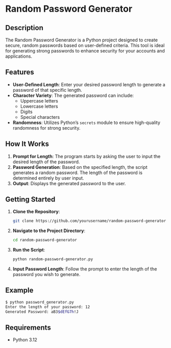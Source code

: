 # Random Password Generator

## Description

The Random Password Generator is a Python project designed to create secure, random passwords based on user-defined criteria. This tool is ideal for generating strong passwords to enhance security for your accounts and applications.

## Features

- **User-Defined Length**: Enter your desired password length to generate a password of that specific length.
- **Character Variety**: The generated password can include:
  - Uppercase letters
  - Lowercase letters
  - Digits
  - Special characters
- **Randomness**: Utilizes Python’s `secrets` module to ensure high-quality randomness for strong security.

## How It Works

1. **Prompt for Length**: The program starts by asking the user to input the desired length of the password.
2. **Password Generation**: Based on the specified length, the script generates a random password. The length of the password is determined entirely by user input.
3. **Output**: Displays the generated password to the user.

## Getting Started

1. **Clone the Repository**:
   ```bash
   git clone https://github.com/yourusername/random-password-generator.git
   ```

2. **Navigate to the Project Directory**:
   ```bash
   cd random-password-generator
   ```

3. **Run the Script**:
   ```bash
   python random-password-generator.py
   ```

4. **Input Password Length**: Follow the prompt to enter the length of the password you wish to generate.

## Example

```bash
$ python password_generator.py
Enter the length of your password: 12
Generated Password: aB3$dEfG7h!J
```

## Requirements

- Python 3.12
